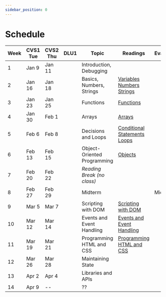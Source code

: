 ```yaml
---
sidebar_position: 0
---
```


# Schedule

<table>
  <thead>
    <tr>
      <th>Week</th>
      <th>CVS1 Tue</th>
      <th>CVS2 Thu</th>
      <th>DLU1</th>
      <th>Topic</th>
      <th>Readings</th>
      <th>Evaluation</th>
    </tr>
  </thead>
  <tbody>
    <tr>
      <td>1</td>
      <td>Jan 9</td>
      <td>Jan 11</td>
      <td></td>
      <td>Introduction, Debugging</td>
      <td></td>
      <td></td>
    </tr>
    <tr>
      <td>2</td>
      <td>Jan 16</td>
      <td>Jan 18</td>
      <td></td>
      <td>Basics, Numbers, Strings</td>
      <td>
        <a href="/docs/variables">Variables</a><br />
        <a href="/docs/numbers">Numbers</a><br />
        <a href="/docs/strings">Strings</a><br />        
      </td>
      <td></td>
    </tr>
    <tr>
      <td>3</td>
      <td>Jan 23</td>
      <td>Jan 25</td>
      <td></td>
      <td>Functions</td>
      <td>
        <a href="/docs/functions">Functions</a>
      </td>
      <td></td>
    </tr>
    <tr>
      <td>4</td>
      <td>Jan 30</td>
      <td>Feb 1</td>
      <td></td>
      <td>Arrays</td>
      <td>
        <a href="/docs/arrays">Arrays</a>
      </td>
      <td></td>
    </tr>
    <tr>
      <td>5</td>
      <td>Feb 6</td>
      <td>Feb 8</td>
      <td></td>
      <td>Decisions and Loops</td>
      <td>
        <a href="/docs/conditional-statements">Conditional Statements</a><br />
        <a href="/docs/loops">Loops</a>
      </td>
      <td></td>
    </tr>
    <tr>
      <td>6</td>
      <td>Feb 13</td>
      <td>Feb 15</td>
      <td></td>
      <td>Object-Oriented Programming</td>
      <td>
        <a href="/docs/objects">Objects</a>
      </td>
      <td></td>
    </tr>
    <tr>
      <td>7</td>
      <td>Feb 20</td>
      <td>Feb 22</td>
      <td></td>
      <td><em>Reading Break (no class)</em></td>
      <td></td>
      <td></td>
    </tr>
    <tr>
      <td>8</td>
      <td>Feb 27</td>
      <td>Feb 29</td>
      <td></td>
      <td>Midterm</td>
      <td></td>
      <td>Midterm</td>
    </tr>
    <tr>
      <td>9</td>
      <td>Mar 5</td>
      <td>Mar 7</td>
      <td></td>
      <td>Scripting with DOM</td>
      <td>
        <a href="/docs/DOM-scripting">Scripting with DOM</a>
      </td>
      <td></td>
    </tr>
    <tr>
      <td>10</td>
      <td>Mar 12</td>
      <td>Mar 14</td>
      <td></td>
      <td>Events and Event Handling</td>
      <td>
        <a href="/docs/events">Events and Event Handling</a>
      </td>
      <td></td>
    </tr>
    <tr>
      <td>11</td>
      <td>Mar 19</td>
      <td>Mar 21</td>
      <td></td>
      <td>Programming HTML and CSS</td>
      <td>
        <a href="/docs/programming-HTML-CSS">Programming HTML and CSS</a>
      </td>
      <td></td>
    </tr>
    <tr>
      <td>12</td>
      <td>Mar 26</td>
      <td>Mar 28</td>
      <td></td>
      <td>Maintaining State</td>
      <td></td>
      <td></td>
    </tr>
    <tr>
      <td>13</td>
      <td>Apr 2</td>
      <td>Apr 4</td>
      <td></td>
      <td>Libraries and APIs</td>
      <td></td>
      <td></td>
    </tr>
    <tr>
      <td>14</td>
      <td>Apr 9</td>
      <td>--</td>
      <td></td>
      <td>??</td>
      <td></td>
      <td></td>
    </tr>
  </tbody>
</table>
